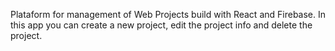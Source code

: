 Plataform for management of Web Projects build with React and Firebase.
In this app you can create a new project, edit the project info and delete the project.
